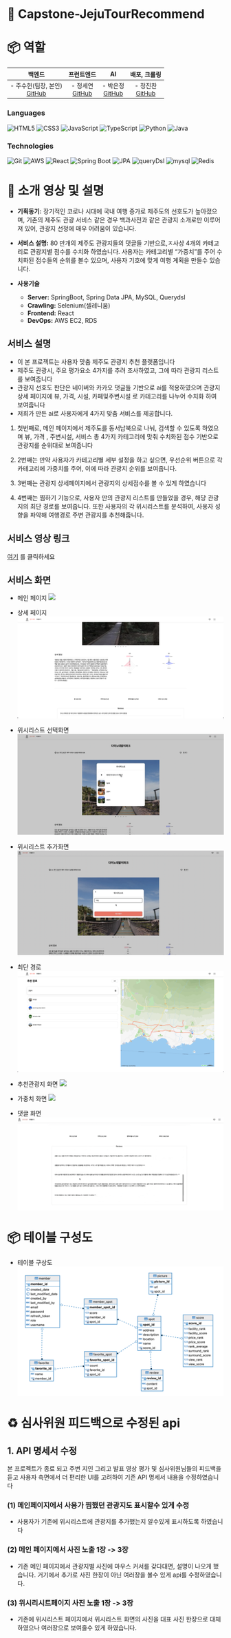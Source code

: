 # :runner: Capstone-JejuTourRecommend

# :package: 역할


<div align="center">


|백엔드|프런트엔드|AI|배포, 크롤링|
|:---:|:---:|:---:|:--:|
| - 주수헌(팀장, 본인) <br> [GitHub](https://github.com/suheonjoo) | - 정세연 <br> [GitHub](https://github.com/n0eyes) | - 박은정 <br> [GitHub](https://github.com/98pej11)  | - 정진찬 <br> [GitHub](https://github.com/Esunsin) |

</div>

### Languages


<img alt="HTML5" src ="https://img.shields.io/badge/HTML5-E34F26.svg?&style=for-the-badge&logo=HTML5&logoColor=white"/>
<img alt="CSS3" src ="https://img.shields.io/badge/CSS3-1572B6.svg?&style=for-the-badge&logo=CSS3&logoColor=white"/>
<img alt="JavaScript" src ="https://img.shields.io/badge/JavaScript-F7DF1E.svg?&style=for-the-badge&logo=JavaScript&logoColor=white"/>
<img alt="TypeScript" src ="https://img.shields.io/badge/TypeScript-3178C6.svg?&style=for-the-badge&logo=TypeScript&logoColor=white"/>
<img alt="Python" src ="https://img.shields.io/badge/Python-3178C6.svg?&style=for-the-badge&logo=Python&logoColor=white"/>
<img alt="Java" src ="https://img.shields.io/badge/Java-007396.svg?&style=for-the-badge&logo=Java&logoColor=white"/>

### Technologies

<img alt="Git" src ="https://img.shields.io/badge/Git-F05032.svg?&style=for-the-badge&logo=Git&logoColor=white"/> 
<!--<img alt="GitLab" src ="https://img.shields.io/badge/GitLab-FCA121.svg?&style=for-the-badge&logo=GitLab&logoColor=white"/>-->
<img alt="AWS" src ="https://img.shields.io/badge/AWS-232F3E.svg?&style=for-the-badge&logo=amazonaws&logoColor=white"/>
<!--<img alt="Linux" src ="https://img.shields.io/badge/Linux-FCC624.svg?&style=for-the-badge&logo=linux&logoColor=white"/>-->
<!--<img alt="Jenkins" src ="https://img.shields.io/badge/Jenkins-D24939.svg?&style=for-the-badge&logo=Jenkins&logoColor=white"/>-->
<!--<img alt="Docker" src ="https://img.shields.io/badge/Docker-4479A1.svg?&style=for-the-badge&logo=Docker&logoColor=white"/>-->
<img alt="React" src ="https://img.shields.io/badge/React-61DAFB.svg?&style=for-the-badge&logo=React&logoColor=white"/>
<!--<img alt="FCM" src ="https://img.shields.io/badge/FCM-FFCA28.svg?&style=for-the-badge&logo=firebase&logoColor=white"/>-->

<img alt="Spring Boot" src ="https://img.shields.io/badge/Spring Boot-6DB33F.svg?&style=for-the-badge&logo=springboot&logoColor=white"/>
<!--<img alt="Spring Batch" src ="https://img.shields.io/badge/Spring Batch-6DB33F.svg?&style=for-the-badge&logo=springbatch&logoColor=white"/>-->
<img alt="JPA" src ="https://img.shields.io/badge/jpa-6DB33F.svg?&style=for-the-badge&logo=jpa&logoColor=white"/>
<img alt="queryDsl" src ="https://img.shields.io/badge/querydsl-4479A1.svg?&style=for-the-badge&logo=querydsl&logoColor=white"/>
<img alt="mysql" src ="https://img.shields.io/badge/mysql-4479A1.svg?&style=for-the-badge&logo=mysql&logoColor=white"/>
<img alt="Redis" src ="https://img.shields.io/badge/Redis-DC382D.svg?&style=for-the-badge&logo=redis&logoColor=white"/>




# :star2: 소개 영상 및 설명

-   **기획동기:** 장기적인 코로나 시대에 국내 여행 증가로 제주도의 선호도가 높아졌으며, 기존의 제주도 관광 서비스 같은 경우 백과사전과 같은 관광지 소개로만 이루어져 있어, 관광지 선정에 매우 어려움이 있습니다.
-   **서비스 설명:** 80 만개의 제주도 관광지들의 댓글들 기반으로,ㅈ사상 4개의 카테고리로 관광지별 점수를 수치화 하였습니다. 사용자는 카테고리별 “가중치”를 주어 수치화된 점수들의 순위를 볼수 있으며, 사용자 기호에 맞게 여행 계획을 만들수 있습니다.

-   **사용기술**
    -   **Server:** SpringBoot, Spring Data JPA, MySQL, Querydsl
    -   **Crawling:** Selenium(셀레니움)
    -   **Frontend:** React
    -   **DevOps:** AWS EC2, RDS



## 서비스 설명
    

- 이 본 프로젝트는 사용자 맞춤 제주도 관광지 추천 플랫폼입니다
- 제주도 관광시, 주요 평가요소 4가지를 추려 조사하였고, 그에 따라 관광지 리스트를 보여줍니다
- 관광지 선호도 판단은 네이버와 카카오 댓글들 기반으로 ai를 적용하였으며 관광지 상세 페이지에 뷰, 가격, 시설, 카페및주변시설 로 카테고리를 나누어 수치화 하여 보여줍니다
- 저희가 만든 ai로 사용자에게 4가지 맞춤 서비스를 제공합니다.

1. 첫번째로, 메인 페이지에서 제주도를 동서남북으로 나눠, 검색할 수 있도록 하였으며 뷰, 가격 , 주변시설, 서비스 총 4가지 카테고리에 맞춰 수치화된 점수 기반으로 관광지를 순위대로 보여줍니다

2. 2번째는 만약 사용자가 카테고리별 세부 설정을 하고 싶으면, 우선순위 버튼으로 각 카테고리에 가중치를 주어, 이에 따라 관광지 순위를 보여줍니다.

3. 3번째는 관광지 상세페이지에서 관광지의 상세점수를 볼 수 있게 하였습니다

4. 4번째는 찜하기 기능으로, 사용자 만의 관광지 리스트를 만들었을 경우, 해당 관광지의 최단 경로를 보여줍니다. 또한 사용자의 각 위시리스트를 분석하여, 사용자 성향을 파악해 여행경로 주변 관광지를 추천해줍니다.


## 서비스 영상 링크

[여기](https://blog.naver.com/bluelaw_j/222783108548) 를 클릭하세요


## 서비스 화면



-  메인 페이지
![](./img/mainUI.png)

- 상세 페이지
![](./img/spotDetailUI.png)

- 위시리스트 선택화면
![](./img/selectFavoriteUI.png)

- 위시리스트 추가화면
![](./img/addFavoriteUI.png)

- 최단 경로
![](./img/shortpathUI.png)

- 추천관광지 화면
![](./img/recommendspotUI.png)

- 가중치 화면
![](./img/spotweightUI.png)

- 댓글 화면
![](./img/reviewUI.png)




# :package: 테이블 구성도

- 테이블 구상도
![](./img/tableUI.png)




# :recycle: 심사위원 피드백으로 수정된 api

## 1. API 명세서 수정

본 프로젝트가 종료 되고 주변 지인 그리고 발표 영상 평가 및 심사위원님들의 피드백을 듣고 사용자 측면에서 더 편리한 UI를 고려하여 기존 API 명세서 내용을 수정하였습니다

### (1) 메인페이지에서 사용가 찜했던 관광지도 표시할수 있게 수정

- 사용자가 기존에 위시리스트에 관광지를 추가했는지 알수있게 표시하도록 하였습니다

### (2) 메인 페이지에서 사진 노출 1장 -> 3장

- 기존 메인 페이지에서 관광지별 사진에 마우스 커서를 갖다대면, 설명이 나오게 했습니다. 거기에서 추가로 사진 한장이 아닌 여러장을 볼수 있게 api를 수정하였습니다.

### (3) 위시리시트페이지 사진 노출 1장 -> 3장

- 기존에 위시리스트 페이지에서 위시리스트 화면의 사진을 대표 사진 한장으로 대체 하였으나 여러장으로 보여줄수 있게 하였습니다.
